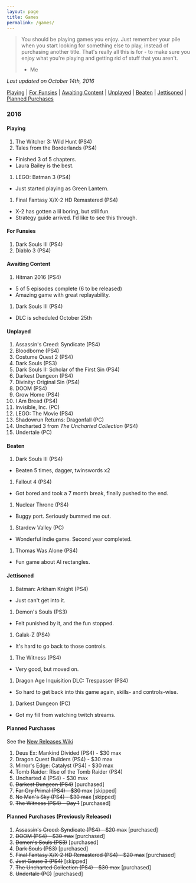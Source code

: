 ```yaml
---
layout: page
title: Games
permalink: /games/
---
```


> You should be playing games you enjoy. Just remember your pile when you start
> looking for something else to play, instead of purchasing another title. That's
> really all this is for - to make sure you enjoy what you're playing and getting
> rid of stuff that you aren't.
> - Me

*Last updated on October 14th, 2016*

[Playing][currently-playing] |
[For Funsies][for-fun] |
[Awaiting Content][awaiting-content] |
[Unplayed][unplayed] |
[Beaten][beaten] |
[Jettisoned][jettisoned] |
[Planned Purchases][planned-purchases]

### 2016

<a name='currently-playing'></a>

#### Playing

1. The Witcher 3: Wild Hunt (PS4)
1. Tales from the Borderlands (PS4)
  - Finished 3 of 5 chapters.
  - Laura Bailey is the best.
1. LEGO: Batman 3 (PS4)
  - Just started playing as Green Lantern.
1. Final Fantasy X/X-2 HD Remastered (PS4)
  - X-2 has gotten a lil boring, but still fun.
  - Strategy guide arrived. I'd like to see this through.

<a name='for-fun'></a>

#### For Funsies 

1. Dark Souls III (PS4)
1. Diablo 3 (PS4)

<a name='awaiting-content'></a>

#### Awaiting Content

1. Hitman 2016 (PS4)
  - 5 of 5 episodes complete (6 to be released)
  - Amazing game with great replayability.
1. Dark Souls III (PS4)
  - DLC is scheduled October 25th

<a name='unplayed'></a>

#### Unplayed

1. Assassin's Creed: Syndicate (PS4)
1. Bloodborne (PS4)
1. Costume Quest 2 (PS4)
1. Dark Souls (PS3)
1. Dark Souls II: Scholar of the First Sin (PS4)
1. Darkest Dungeon (PS4)
1. Divinity: Original Sin (PS4)
1. DOOM (PS4)
1. Grow Home (PS4)
1. I Am Bread (PS4)
1. Invisible, Inc. (PC)
1. LEGO: The Movie (PS4)
1. Shadowrun Returns: Dragonfall (PC)
1. Uncharted 3 from _The Uncharted Collection_ (PS4)
1. Undertale (PC)

<a name='beaten'></a>

#### Beaten

1. Dark Souls III (PS4)
  - Beaten 5 times, dagger, twinswords x2
1. Fallout 4 (PS4)
  - Got bored and took a 7 month break, finally pushed to the end.
1. Nuclear Throne (PS4)
  - Buggy port. Seriously bummed me out.
1. Stardew Valley (PC)
  - Wonderful indie game. Second year completed.
1. Thomas Was Alone (PS4)
  - Fun game about AI rectangles.

<a name='jettisoned'></a>

#### Jettisoned

1. Batman: Arkham Knight (PS4)
  - Just can't get into it.
1. Demon's Souls (PS3)
  - Felt punished by it, and the fun stopped.
1. Galak-Z (PS4)
  - It's hard to go back to those controls.
1. The Witness (PS4)
  - Very good, but moved on.
1. Dragon Age Inquisition DLC: Trespasser (PS4)
  - So hard to get back into this game again, skills- and controls-wise.
1. Darkest Dungeon (PC)
  - Got my fill from watching twitch streams.

<a name='planned-purchases'></a>

#### Planned Purchases 

See the [New Releases Wiki][new-releases]

1. Deus Ex: Mankind Divided (PS4) - $30 max
1. Dragon Quest Builders (PS4) - $30 max
1. Mirror's Edge: Catalyst (PS4) - $30 max
1. Tomb Raider: Rise of the Tomb Raider (PS4)
1. Uncharted 4 (PS4) - $30 max
1. ~~Darkest Dungeon (PS4)~~ [purchased]
1. ~~Far Cry Primal (PS4) - $30 max~~ [skipped]
1. ~~No Man's Sky (PS4) - $30 max~~ [skipped]
1. ~~The Witness (PS4) - Day 1~~ [purchased]

#### Planned Purchases (Previously Released)

1. ~~Assassin's Creed: Syndicate (PS4) - $20 max~~ [purchased]
1. ~~DOOM (PS4) - $30 max~~ [purchased]
1. ~~Demon's Souls (PS3)~~ [purchased]
1. ~~Dark Souls (PS3)~~ [purchased]
1. ~~Final Fantasy X/X-2 HD Remastered (PS4) - $20 max~~ [purchased]
1. ~~Just Cause 3 (PS4)~~ [skipped]
1. ~~The Uncharted Collection (PS4) - $30 max~~ [purchased]
1. ~~Undertale (PC)~~ [purchased]

[new-releases]: https://en.wikipedia.org/wiki/2016_in_video_gaming#Game_releases
[currently-playing]: #currently-playing
[awaiting-content]: #awaiting-content
[unplayed]: #unplayed
[beaten]: #beaten
[jettisoned]: #jettisoned
[for-fun]: #for-fun
[planned-purchases]: #planned-purchases
